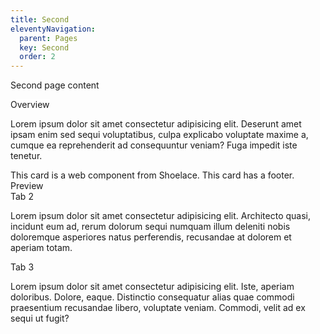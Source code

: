 ```yaml
---
title: Second
eleventyNavigation:
  parent: Pages
  key: Second
  order: 2
---
```


<style>
nord-tab-group {
    background: #FFFFFF;
}
</style>

Second page content

<nord-tab-group label="Title">
  <nord-tab slot="tab">Overview</nord-tab>
  <nord-tab-panel>
    <p>
      Lorem ipsum dolor sit amet consectetur adipisicing elit. Deserunt amet ipsam enim sed sequi voluptatibus, culpa
      explicabo voluptate maxime a, cumque ea reprehenderit ad consequuntur veniam? Fuga impedit iste tenetur.
    </p>
<sl-card class="card-footer">
    This card is a web component from Shoelace.
    This card has a footer.

  <div slot="footer">
    <sl-button slot="footer" variant="primary">Preview</sl-button>
  </div>
</sl-card>
  </nord-tab-panel>
  <nord-tab slot="tab">Tab 2</nord-tab>
  <nord-tab-panel>
    <p>
      Lorem ipsum dolor sit amet consectetur adipisicing elit. Architecto quasi, incidunt eum ad, rerum dolorum sequi
      numquam illum deleniti nobis doloremque asperiores natus perferendis, recusandae at dolorem et aperiam totam.
    </p>
  </nord-tab-panel>
  <nord-tab slot="tab">Tab 3</nord-tab>
  <nord-tab-panel>
    <p>
      Lorem ipsum dolor sit amet consectetur adipisicing elit. Iste, aperiam doloribus. Dolore, eaque. Distinctio
      consequatur alias quae commodi praesentium recusandae libero, voluptate veniam. Commodi, velit ad ex sequi ut
      fugit?
    </p>
  </nord-tab-panel>
</nord-tab-group>

